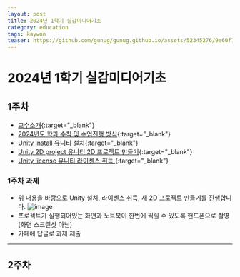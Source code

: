 ```yaml
---
layout: post
title: 2024년 1학기 실감미디어기초
category: education
tags: kaywon
teaser: https://github.com/gunug/gunug.github.io/assets/52345276/9e60f7a8-2da2-4f02-a054-ab7049773aa3
---
```


# 2024년 1학기 실감미디어기초

## 1주차
* [교수소개](/education/2024/03/02/introduction.html){:target="_blank"}
* [2024년도 학과 수칙 및 수업진행 방식](/subpage/2024/03/03/education-rule.html){:target="_blank"}
* [Unity install 유니티 설치](/unity3d/2024/03/03/unity_install.html){:target="_blank"}
* [Unity 2D project 유니티 2D 프로젝트 만들기](/unity3d/2024/03/03/unity_2d_project.html){:target="_blank"}
* [Unity license 유니티 라이센스 취득 ](/unity3d/2024/03/03/unity_license.html){:target="_blank"}

### 1주차 과제
* 위 내용을 바탕으로 Unity 설치, 라이센스 취득, 새 2D 프로젝트 만들기를 진행합니다.
![image](https://github.com/gunug/gunug.github.io/assets/52345276/a607b1c3-8386-42be-85ab-44d8a84414b4)
* 프로젝트가 실행되어있는 화면과 노트북이 한번에 찍힐 수 있도록 핸드폰으로 촬영 (화면 스크린샷 아님)
* 카페에 답글로 과제 제출
---

## 2주차

